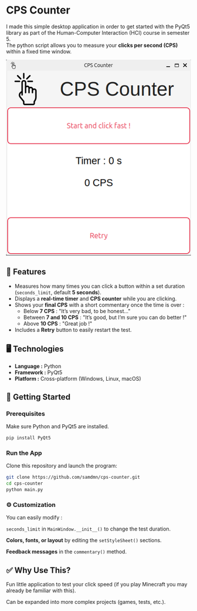 # CPS Counter

I made this simple desktop application in order to get started with the PyQt5 library as part of the Human-Computer Interaction (HCI) course in semester 5.  
The python script allows you to measure your **clicks per second (CPS)** within a fixed time window.

![screenshot](screenshot.png)

## 🧪 Features

- Measures how many times you can click a button within a set duration (`seconds_limit`, default **5 seconds**).  
- Displays a **real-time timer** and **CPS counter** while you are clicking.  
- Shows your **final CPS** with a short commentary once the time is over :
  - Below **7 CPS** : "It’s very bad, to be honest..."   
  - Between **7 and 10 CPS** : "It’s good, but I’m sure you can do better !"  
  - Above **10 CPS** : "Great job !"  
- Includes a **Retry** button to easily restart the test.

## 🖥️ Technologies

- **Language :** Python  
- **Framework :** PyQt5  
- **Platform :** Cross-platform (Windows, Linux, macOS)

## 🚀 Getting Started

### Prerequisites

Make sure Python and PyQt5 are installed.

```bash
pip install PyQt5
```

### Run the App

Clone this repository and launch the program:

```bash
git clone https://github.com/samdmn/cps-counter.git
cd cps-counter
python main.py
```

### ⚙️ Customization

You can easily modify :

`seconds_limit` in `MainWindow.__init__()` to change the test duration.

**Colors, fonts, or layout** by editing the `setStyleSheet()` sections.

**Feedback messages** in the `commentary()` method.

## ✅ Why Use This?

Fun little application to test your click speed (if you play Minecraft you may already be familiar with this).

Can be expanded into more complex projects (games, tests, etc.).